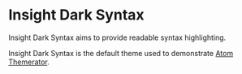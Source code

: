 # Insight Dark Syntax

Insight Dark Syntax aims to provide readable syntax highlighting.

Insight Dark Syntax is the default theme used to demonstrate [Atom Themerator](https://atom-themerator.ctidd.com/).
